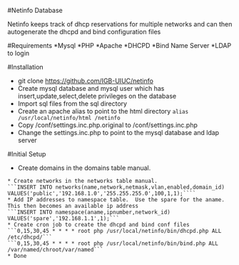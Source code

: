 #Netinfo Database

Netinfo keeps track of dhcp reservations for multiple networks and can then autogenerate the dhcpd and bind configuration files

#Requirements
*Mysql
*PHP
*Apache
*DHCPD
*Bind Name Server
*LDAP to login

#Installation
* git clone https://github.com/IGB-UIUC/netinfo
* Create mysql database and mysql user which has insert,update,select,delete privileges on the database
* Import sql files from the sql directory
* Create an apache alias to point to the html directory
```alias /usr/local/netinfo/html /netinfo```
* Copy /conf/settings.inc.php.original to /conf/settings.inc.php
* Change the settings.inc.php to point to the mysql database and ldap server

#Initial Setup
* Create domains in the domains table manual.
```INSERT INTO domains(name,alt_names,serial) VALUES('example.com','example.net',1);
* Create networks in the networks table manual.
```INSERT INTO networks(name,network,netmask,vlan,enabled,domain_id) VALUES('public','192.168.1.0','255.255.255.0',100,1,1);````
* Add IP addresses to namespace table.  Use the spare for the aname.  This then becomes an available ip address
```INSERT INTO namespace(aname,ipnumber,network_id) VALUES('spare','192.168.1.1',1);```
* Create cron job to create the dhcpd and bind conf files
```0,15,30,45 * * * * root php /usr/local/netinfo/bin/dhcpd.php ALL /etc/dhcpd/```
```0,15,30,45 * * * * root php /usr/local/netinfo/bin/bind.php ALL /var/named/chroot/var/named```
* Done


